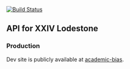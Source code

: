 [![Build Status](https://travis-ci.org/Demotivated/fxiv_lodestone.svg?branch=master)](https://travis-ci.org/Demotivated/fxiv_lodestone)

## API for XXIV Lodestone

### Production

Dev site is publicly available at [academic-bias](https://academic-bias.herokuapp.com/).